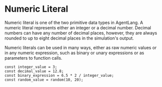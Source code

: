 # Numeric Literal
Numeric literal is one of the two primitive data types in AgentLang. A numeric literal represents either an integer or a decimal number. Decimal numbers can have any number of decimal places, however, they are always rounded to up to eight decimal places in the simulation's output.

Numeric literals can be used in many ways, either as raw numeric values or in any numeric expression, such as binary or unary expressions or as parameters to function calls.

```
const integer_value = 3;
const decimal_value = 12.8;
const binary_expression = 6.5 * 2 / integer_value;
const random_value = random(10, 20);
```